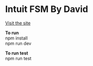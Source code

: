# Intuit FSM By David

[Visit the site](https://intuit-three.vercel.app/)

**To run**  
npm install  
npm run dev

**To run test**  
npm run test
